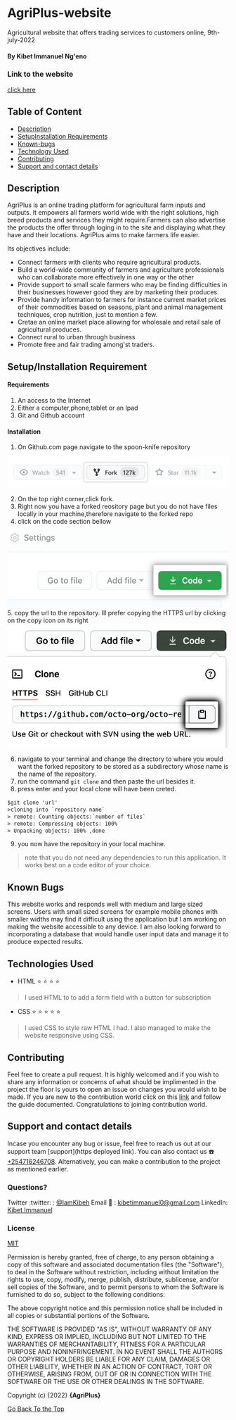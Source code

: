 # AgriPlus-website
Agricultural website that offers trading services to customers online, 9th-july-2022
#### By **Kibet Immanuel Ng'eno**
### Link to the website
[click here](https://iamkibeh.github.io/AgriPlus-website/)
## Table of Content
* [Description](#description)
* [SetupInstallation Requirements]()
* [Known-bugs]()
* [Technology Used]()
* [Contributing](#contributing)
* [Support and contact details]()

## Description

AgriPlus is an online trading platform for agricultural farm inputs and outputs. It empowers all farmers world wide with the right solutions, high breed products and services they might require.Farmers can also advertise the products the offer through loging in to the site and displaying what they have and their locations. AgriPlus aims to make farmers life easier. 

Its objectives include:
- Connect farmers with clients who require agricultural products.
- Build a world-wide community of farmers and agriculture professionals who can collaborate more effectively in one way or the other
- Provide support to small scale farmers who may be finding difficulties in their businesses however good they are by marketing their produces.
- Provide handy information to farmers for instance current market prices of their commodities based on seasons, plant and animal management techniques, crop nutrition, just to mention a few.
- Cretae an online market place allowing for wholesale and retail sale of agricultural produces.
- Connect rural to urban through business
- Promote free and fair trading among'st traders.

## Setup/Installation Requirement
#### Requirements
1. An access to the Internet
2. Either a computer,phone,tablet or an Ipad
3. Git and Github account
#### Installation
1. On Github.com page navigate to the spoon-knife repository
<img src="/assets/agriplus images/readme images/app-store-logo-app-store-icon-white-11562871464udagr53bau.png" width=100*50>

2. On the top right corner,click fork.
3. Right now you have a forked reository page but you  do not have files locally in your machine,therefore navigate to the forked repo
4. click on the code section bellow
<img src="assets/agriplus images/readme images/code-button.png" width=100*50>
5. copy the url to the repository. Ill prefer copying the HTTPS url by clicking on the copy icon on its right
<img src="assets/agriplus images/readme images/https-url-clone-cli.png" width=50*20>

6. navigate to your terminal and change the directory to where you would want the forked repository to be stored as a subdirectory whose name is the name of the repository.
7. run the command `git clone` and then paste the url besides it.
8. press enter and your local clone will have been creted.

```
$git clone 'url'
>cloning into `repository name`
> remote: Counting objects:`number of files`
> remote: Compressing objects: 100%
> Unpacking objects: 100% ,done
```
9. you now have the repository in your local machine.
> note that you do not need any dependencies to run this application. It works best on a code editor of your choice.
## Known Bugs

This website works and responds well with medium and large sized screens. Users with small sized screens for example mobile phones with smaller widths may find it difficult using the application but I am working on making the website accessible to any device. I am also looking forward to incorporating a database that would handle user input data and manage it to produce expected results.
## Technologies Used
- HTML :star: :star: :star: :star: 
>I used HTML to to add a form field with a button for subscription
- CSS :star: :star: :star: :star: :star:
>I used CSS to style raw HTML I had. I also managed to make the website responsive using CSS.
## Contributing
Feel free to create a pull request. It is highly welcomed and if you wish to share any information or concerns of what should be implimented in the project the floor is yours to open an issue on changes you would wish to be made.
If you are new to the contribution world click on this [link](https://github.com/freeCodeCamp/how-to-contribute-to-open-source/blob/main/CONTRIBUTING.md) and follow the guide documented. Congratulations to joining contribution world. 
## Support and contact details

Incase you encounter any bug or issue, feel free to reach us out at our support team [support](https deployed link).
You can also contact us :phone: [+254716246708](tell:+254716246708). Alternatively, you can make a contribution to the project as mentioned earlier.
### Questions?
Twitter :twitter: : [@IamKibeh](https://twitter.com/IamKibeh)
Email :e-mail: : [kibetimmanuel0@gmail.com]()
LinkedIn: [Kibet Immanuel]()
### License
[MIT](https://opensource.org/licenses/MIT)

Permission is hereby granted, free of charge, to any person obtaining a copy of this software and associated documentation files (the "Software"), to deal in the Software without restriction, including without limitation the rights to use, copy, modify, merge, publish, distribute, sublicense, and/or sell copies of the Software, and to permit persons to whom the Software is furnished to do so, subject to the following conditions:

The above copyright notice and this permission notice shall be included in all copies or substantial portions of the Software.

THE SOFTWARE IS PROVIDED "AS IS", WITHOUT WARRANTY OF ANY KIND, EXPRESS OR IMPLIED, INCLUDING BUT NOT LIMITED TO THE WARRANTIES OF MERCHANTABILITY, FITNESS FOR A PARTICULAR PURPOSE AND NONINFRINGEMENT. IN NO EVENT SHALL THE AUTHORS OR COPYRIGHT HOLDERS BE LIABLE FOR ANY CLAIM, DAMAGES OR OTHER LIABILITY, WHETHER IN AN ACTION OF CONTRACT, TORT OR OTHERWISE, ARISING FROM, OUT OF OR IN CONNECTION WITH THE SOFTWARE OR THE USE OR OTHER DEALINGS IN THE SOFTWARE.

Copyright (c) {2022} **{AgriPlus}**

[Go Back To the Top](https://github.com/iamkibeh/AgriPlus-website/)
